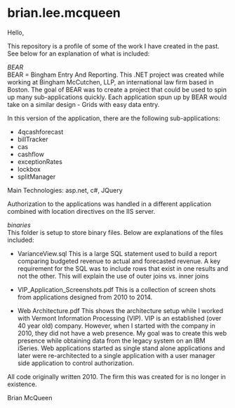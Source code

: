 brian.lee.mcqueen
=================

Hello,

This repository is a profile of some of the work I have created in the past.  See below for an explanation of what is included:

<em>BEAR</em><br />
BEAR = Bingham Entry And Reporting.  This .NET project was created while working at Bingham McCutchen, LLP, an international law firm based in Boston. The goal of BEAR was to create a project that could be used to spin up many sub-applications quickly.  Each application spun up by BEAR would take on a similar design - Grids with easy data entry.  

In this version of the application, there are the following sub-applications:
* 4qcashforecast
* billTracker
* cas
* cashflow
* exceptionRates
* lockbox
* splitManager

Main Technologies: asp.net, c#, JQuery

Authorization to the applications was handled in a different application combined with location directives on the IIS server.


<em>binaries</em><br />
This folder is setup to store binary files.  Below are explanations of the files included:

* VarianceView.sql 
This is a large SQL statement used to build a report comparing budgeted revenue to actual and forecasted revenue.  A key requirement for the SQL was to include rows that exist in one results and not the other.  This will explain the use of outer joins vs. inner joins

* VIP_Application_Screenshots.pdf
This is a collection of screen shots from applications designed from 2010 to 2014.

* Web Architecture.pdf
This shows the architecture setup while I worked with Vermont Information Processing (VIP).  VIP is an established (over 40 year old) company.  However, when I started with the company in 2010, they did not have a web presence.  My goal was to create this web presence while obtaining data from the legacy system on an IBM iSeries.  Web applications started as single stand alone applications and later were re-architected to a single application with a user manager side application to control authorization.

All code originally written 2010.  The firm this was created for is no longer in existence.

Brian McQueen

